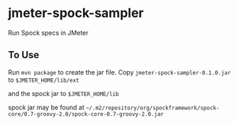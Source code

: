 # jmeter-spock-sampler
Run Spock specs in JMeter

## To Use
Run `mvn package` to create the jar file.
Copy `jmeter-spock-sampler-0.1.0.jar` to `$JMETER_HOME/lib/ext`

and the spock jar to `$JMETER_HOME/lib`

spock jar may be found at
`~/.m2/repository/org/spockframework/spock-core/0.7-groovy-2.0/spock-core-0.7-groovy-2.0.jar`